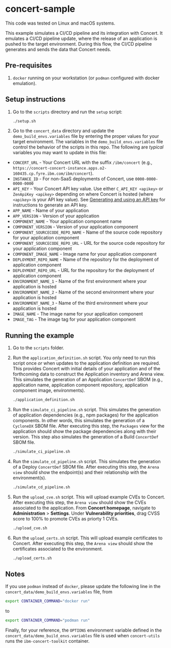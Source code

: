 # concert-sample

This code was tested on Linux and macOS systems.

This example simulates a CI/CD pipeline and its integration with Concert. It emulates a CI/CD pipeline update, where the release of an application is pushed to the target environment. During this flow, the CI/CD pipeline generates and sends the data that Concert needs.

## Pre-requisites

1. `docker` running on your workstation (or `podman` configured with docker emulation).

## Setup instructions

1. Go to the `scripts` directory and run the `setup` script:

   ```bash
   ./setup.sh
   ```

1. Go to the `concert_data` directory and update the `demo_build_envs.variables` file by entering the proper values for your target environment. The variables in the `demo_build_envs.variables` file control the behavior of the scripts in this repo. The following are *typical* variables you may want to update in this file:

* `CONCERT_URL` - Your Concert URL with the suffix `/ibm/concert` (e.g., `https://concert-concert-instance.apps.o2-160435.cp.fyre.ibm.com/ibm/concert`).
* `INSTANCE_ID` - For non-SaaS deployments of Concert, use `0000-0000-0000-0000`
* `API_KEY` - Your Concert API key value. Use either `C_API_KEY <apikey>` or `ZenApiKey <apikey>` depending on where Concert is hosted (where `<apikey>` is your API key value). See [Generating and using an API key](https://www.ibm.com/docs/en/concert?topic=started-generating-using-api-key) for instructions to generate an API key.
* `APP_NAME` - Name of your application
* `APP_VERSION` - Version of your application
* `COMPONENT_NAME` - Your application component name
* `COMPONENT_VERSION` - Version of your application component
* `COMPONENT_SOURCECODE_REPO_NAME` - Name of the source code repository for your application component
* `COMPONENT_SOURCECODE_REPO_URL` - URL for the source code repository for your application component
* `COMPONENT_IMAGE_NAME` - Image name for your application component
* `DEPLOYMENT_REPO_NAME` - Name of the repository for the deployment of application component
* `DEPLOYMENT_REPO_URL` - URL for the repository for the deployment of application component
* `ENVIRONMENT_NAME_1` - Name of the first environment where your application is hosted
* `ENVIRONMENT_NAME_2` - Name of the second environment where your application is hosted
* `ENVIRONMENT_NAME_3` - Name of the third environment where your application is hosted
* `IMAGE_NAME` - The image name for your application component
* `IMAGE_TAG` - The image tag for your application component

## Running the example 

1. Go to the `scripts` folder.
1. Run the `application_definition.sh` script. You only need to run this script once *or* when updates to the application definition are required. This provides Concert with initial details of your application and of the forthcoming data to construct the Application inventory and Arena view. This simulates the generation of an Application `ConcertDef` SBOM (e.g., application name, application component repository, application component image, environments).

   ```bash
   ./application_definition.sh
   ```

1. Run the `simulate_ci_pipeline.sh` script. This simulates the generation of application dependencies (e.g., npm packages) for the application components. In other words, this simulates the generation of a `CycloneDX` SBOM file. After executing this step, the `Packages` view for the application should show the package dependencies along with their version. This step also simulates the generation of a Build `ConcertDef` SBOM file.

   ```bash
   ./simulate_ci_pipeline.sh
   ```

1. Run the `simulate_cd_pipeline.sh` script. This simulates the generation of a Deploy `ConcertDef` SBOM file. After executing this step, the `Arena view` should show the endpoint(s) and their relationship with the environment(s).

   ```bash
   ./simulate_cd_pipeline.sh
   ```

1. Run the `upload_cve.sh` script. This will upload example CVEs to Concert. After executing this step, the `Arena view` should show the CVEs associated to the application. From **Concert homepage**, navigate to **Administration** > **Settings**. Under **Vulnerability priorities**, drag CVSS score to 100% to promote CVEs as priorty 1 CVEs.  

   ```bash
   ./upload_cve.sh
   ```

1. Run the `upload_certs.sh` script. This will upload example certificates to Concert. After executing this step, the `Arena view` should show the certificates associated to the environment. 

   ```bash
   ./upload_certs.sh
   ```

## Notes

If you use `podman` instead of `docker`, please update the following line in the `concert_data/demo_build_envs.variables` file, from

```bash
export CONTAINER_COMMAND="docker run" 
```

to

```bash
export CONTAINER_COMMAND="podman run"
```

Finally, for your reference, the `OPTIONS` environment variable defined in the `concert_data/demo_build_envs.variables` file is used when `concert-utils` runs the `ibm-concert-toolkit` container.